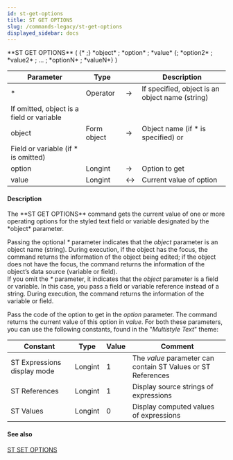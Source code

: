 ```yaml
---
id: st-get-options
title: ST GET OPTIONS
slug: /commands-legacy/st-get-options
displayed_sidebar: docs
---
```


<!--REF #_command_.ST GET OPTIONS.Syntax-->**ST GET OPTIONS** ( {* ;} *object* ; *option* ; *value* {; *option2* ; *value2* ; ... ; *optionN* ; *valueN*} )<!-- END REF-->
<!--REF #_command_.ST GET OPTIONS.Params-->
| Parameter | Type |  | Description |
| --- | --- | --- | --- |
| * | Operator | &rarr; | If specified, object is an object name (string)
If omitted, object is a field or variable |
| object | Form object | &rarr; | Object name (if * is specified) or 
Field or variable (if * is omitted) |
| option | Longint | &rarr; | Option to get |
| value | Longint | <&rarr; | Current value of option |

<!-- END REF-->

#### Description 

<!--REF #_command_.ST GET OPTIONS.Summary-->The **ST GET OPTIONS** command gets the current value of one or more operating options for the styled text field or variable designated by the *object* parameter.<!-- END REF-->

Passing the optional *\** parameter indicates that the *object* parameter is an object name (string). During execution, if the object has the focus, the command returns the information of the object being edited; if the object does not have the focus, the command returns the information of the object’s data source (variable or field).  
If you omit the *\** parameter, it indicates that the *object* parameter is a field or variable. In this case, you pass a field or variable reference instead of a string. During execution, the command returns the information of the variable or field.

Pass the code of the option to get in the *option* parameter. The command returns the current value of this option in *value*. For both these parameters, you can use the following constants, found in the "*Multistyle Text*" theme:

| Constant                    | Type    | Value | Comment                                                      |
| --------------------------- | ------- | ----- | ------------------------------------------------------------ |
| ST Expressions display mode | Longint | 1     | The *value* parameter can contain ST Values or ST References |
| ST References               | Longint | 1     | Display source strings of expressions                        |
| ST Values                   | Longint | 0     | Display computed values of expressions                       |

#### See also 

[ST SET OPTIONS](st-set-options.md)  
